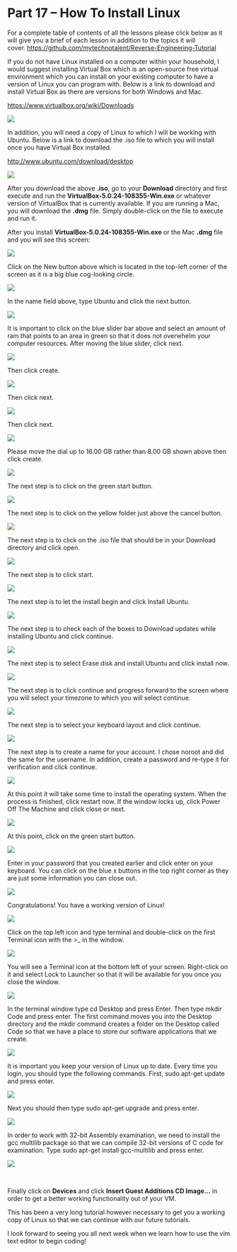 # Part 17 – How To Install Linux

For a complete table of contents of all the lessons please click below as it will give you a brief of each lesson in addition to the topics it will cover.&nbsp;https://github.com/mytechnotalent/Reverse-Engineering-Tutorial

If you do not have Linux installed on a computer within your household, I would suggest installing Virtual Box which is an open-source free virtual environment which you can install on your existing computer to have a version of Linux you can program with.&nbsp;Below is a link to download and install Virtual Box as there are versions for both Windows and Mac.

<a href="https://www.virtualbox.org/wiki/Downloads " rel="nofollow noopener" target="_blank">https://www.virtualbox.org/wiki/Downloads </a>&nbsp;

<div class="slate-resizable-image-embed slate-image-embed__resize-full-width"><img src="imgs/320636472.jpg"/></div>

In addition, you will need a copy of Linux to which I will be working with Ubuntu. Below is a link to download the .iso file to which you will install once you have Virtual Box installed.

<a href="http://www.ubuntu.com/download/desktop" rel="nofollow noopener" target="_blank">http://www.ubuntu.com/download/desktop</a>&nbsp;

<div class="slate-resizable-image-embed slate-image-embed__resize-full-width"><img src="imgs/131505795.jpg"/></div>

After you download the above __.iso__, go to your __Download__ directory and first execute and run the __VirtualBox-5.0.24-108355-Win.exe__ or whatever version of VirtualBox that is currently available. If you are running a Mac, you will download the __.dmg__ file. Simply double-click on the file to execute and run it.

After you install __VirtualBox-5.0.24-108355-Win.exe__ or the Mac __.dmg__ file and you will see this screen:

<div class="slate-resizable-image-embed slate-image-embed__resize-full-width"><img src="imgs/274113481.jpg"/></div>

Click on the New button above which is located in the top-left corner of the screen as it is a big blue cog-looking circle.

<div class="slate-resizable-image-embed slate-image-embed__resize-full-width"><img src="imgs/446773262.jpg"/></div>

In the name field above, type Ubuntu and click the next button.

<div class="slate-resizable-image-embed slate-image-embed__resize-full-width"><img src="imgs/912601768.jpg"/></div>

It is important to click on the blue slider bar above and select an amount of ram that points to an area in green so that it does not overwhelm your computer resources.&nbsp;After moving the blue slider, click next.

<div class="slate-resizable-image-embed slate-image-embed__resize-full-width"><img src="imgs/490926645.jpg"/></div>

Then click create.

<div class="slate-resizable-image-embed slate-image-embed__resize-full-width"><img src="imgs/440270805.jpg"/></div>

Then click next.

<div class="slate-resizable-image-embed slate-image-embed__resize-full-width"><img src="imgs/854696748.jpg"/></div>

Then click next.

<div class="slate-resizable-image-embed slate-image-embed__resize-full-width"><img src="imgs/823038289.jpg"/></div>

Please move the dial up to 16.00 GB rather than 8.00 GB shown above then click create.

<div class="slate-resizable-image-embed slate-image-embed__resize-full-width"><img src="imgs/896322204.jpg"/></div>

The next step is to click on the green start button.

<div class="slate-resizable-image-embed slate-image-embed__resize-full-width"><img src="imgs/354387718.jpg"/></div>

The next step is to click on the yellow folder just above the cancel button.

<div class="slate-resizable-image-embed slate-image-embed__resize-full-width"><img src="imgs/227751603.jpg"/></div>

The next step is to click on the .iso file that should be in your Download directory and click open.

<div class="slate-resizable-image-embed slate-image-embed__resize-full-width"><img src="imgs/1030921130.jpg"/></div>

The next step is to click start.

<div class="slate-resizable-image-embed slate-image-embed__resize-full-width"><img src="imgs/777923844.jpg"/></div>

The next step is to let the install begin and click Install Ubuntu.

<div class="slate-resizable-image-embed slate-image-embed__resize-full-width"><img src="imgs/225689421.jpg"/></div>

The next step is to check each of the boxes to Download updates while installing Ubuntu and click continue.

<div class="slate-resizable-image-embed slate-image-embed__resize-full-width"><img src="imgs/36187889.jpg"/></div>

The next step is to select Erase disk and install Ubuntu and click install now.

<div class="slate-resizable-image-embed slate-image-embed__resize-full-width"><img src="imgs/705739888.jpg"/></div>

The next step is to click continue and progress forward to the screen where you will select your timezone to which you will select continue.

<div class="slate-resizable-image-embed slate-image-embed__resize-full-width"><img src="imgs/1036071054.jpg"/></div>

The next step is to select your keyboard layout and click continue.

<div class="slate-resizable-image-embed slate-image-embed__resize-full-width"><img src="imgs/311883873.jpg"/></div>

The next step is to create a name for your account.&nbsp;I chose noroot and did the same for the username.&nbsp;In addition, create a password and re-type it for verification and click continue.

<div class="slate-resizable-image-embed slate-image-embed__resize-full-width"><img src="imgs/665012142.jpg"/></div>

At this point it will take some time to install the operating system.&nbsp;When the process is finished, click restart now.&nbsp;If the window locks up, click Power Off The Machine and click close or next.

<div class="slate-resizable-image-embed slate-image-embed__resize-full-width"><img src="imgs/931187634.jpg"/></div>

At this point, click on the green start button.

<div class="slate-resizable-image-embed slate-image-embed__resize-full-width"><img src="imgs/116874530.jpg"/></div>

Enter in your password that you created earlier and click enter on your keyboard.&nbsp;You can click on the blue x buttons in the top right corner as they are just some information you can close out.

<div class="slate-resizable-image-embed slate-image-embed__resize-full-width"><img src="imgs/497097798.jpg"/></div>

Congratulations!&nbsp;You have a working version of Linux!&nbsp;

<div class="slate-resizable-image-embed slate-image-embed__resize-full-width"><img src="imgs/317388041.jpg"/></div>

Click on the top left icon and type terminal and double-click on the first Terminal icon with the &gt;\_ in the window.

<div class="slate-resizable-image-embed slate-image-embed__resize-full-width"><img src="imgs/448525739.jpg"/></div>

You will see a Terminal icon at the bottom left of your screen.&nbsp;Right-click on it and select Lock to Launcher so that it will be available for you once you close the window.

<div class="slate-resizable-image-embed slate-image-embed__resize-full-width"><img src="imgs/668664762.jpg"/></div>

In the terminal window type cd Desktop and press Enter.&nbsp;Then type mkdir Code and press enter.&nbsp;The first command moves you into the Desktop directory and the mkdir command creates a folder on the Desktop called Code so that we have a place to store our software applications that we create.

<div class="slate-resizable-image-embed slate-image-embed__resize-full-width"><img src="imgs/547857422.jpg"/></div>

It is important you keep your version of Linux up to date.&nbsp;Every time you login, you should type the following commands.&nbsp;First, sudo apt-get update and press enter.

<div class="slate-resizable-image-embed slate-image-embed__resize-full-width"><img src="imgs/52390003.jpg"/></div>

Next you should then type sudo apt-get upgrade and press enter.

<div class="slate-resizable-image-embed slate-image-embed__resize-full-width"><img src="imgs/916275153.jpg"/></div>

In order to work with 32-bit Assembly examination, we need to install the gcc multilib package so that we can compile 32-bit versions of C code for examination.&nbsp;Type sudo apt-get install gcc-multilib and press enter.

<div class="slate-resizable-image-embed slate-image-embed__resize-left"><img src="imgs/797630502.jpg"/></div>

&nbsp;&nbsp;&nbsp;&nbsp;

Finally click on __Devices__ and click __Insert Guest Additions CD Image…__ in order to get a better working functionality out of your VM.

This has been a very long tutorial however necessary to get you a working copy of Linux so that we can continue with our future tutorials.

I look forward to seeing you all next week when we learn how to use the vim text editor to begin coding!